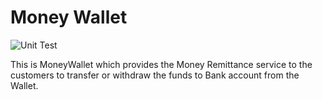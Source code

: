 
# Money Wallet 

![Unit Test](https://github.com/99002623/MoneyWallet/workflows/Unit%20Test/badge.svg)


This is MoneyWallet which provides the Money Remittance service to the customers to transfer  or withdraw the funds to Bank account from the Wallet.
